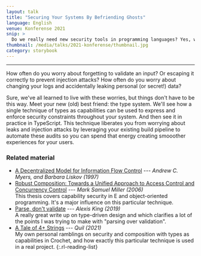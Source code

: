 ```yaml
---
layout: talk
title: "Securing Your Systems By Befriending Ghosts"
language: English
venue: Konferense 2021
snip: >
  Do we really need new security tools in programming languages? Yes, we do! In this talk we motivate and see how some practical techniques can help make systems more secure.
thumbnail: /media/talks/2021-konferense/thumbnail.jpg
category: storybook
---
```


<div class="rl-slide-show" data-start="1" data-end="133" data-format="/media/talks/2021-konferense/slide%3d.jpg">
</div>

- - -

How often do you worry about forgetting to validate an input? Or escaping it correctly to prevent injection attacks? How often do you worry about changing your logs and accidentally leaking personal (or secret!) data?

Sure, we've all learned to live with these worries, but things don't have to be this way. Meet your new (old) best friend: the type system. We'll see how a single technique of types as capabilities can be used to express and enforce security constraints throughout your system. And then see it in practice in TypeScript. This technique liberates you from worrying about leaks and injection attacks by leveraging your existing build pipeline to automate these audits so you can spend that energy creating smooother experiences for your users.


### Related material


- [A Decentralized Model for Information Flow Control](https://www.cs.cornell.edu/andru/papers/iflow-sosp97/paper.html)
  --- *Andrew C. Myers, and Barbara Liskov (1997)*
- [Robust Composition: Towards a Unified Approach to Access Control and Concurrency Control](http://www.erights.org/talks/thesis/)
  --- *Mark Samuel Miller (2006)*<br>
  This thesis covers capability security in E and object-oriented programming. It's a major influence on this particular technique.
- [Parse, don't validate](https://lexi-lambda.github.io/blog/2019/11/05/parse-don-t-validate/)
  --- *Alexis King (2019)*<br>
  A really great write up on type-driven design and which clarifies a lot of the points I was trying to make with "parsing over validation".
- [A Tale of 4+ Strings](https://robotlolita.me/diary/2021/06/a-tale-of-4-strings/)
  --- *Quil (2021)*<br>
  My own personal ramblings on security and composition with types as capabilities in Crochet, and how exactly this particular technique is used in a real project.
{:.rl-reading-list}